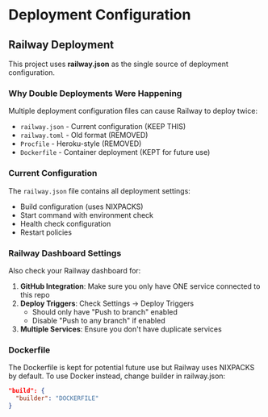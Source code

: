# Deployment Configuration

## Railway Deployment

This project uses **railway.json** as the single source of deployment configuration.

### Why Double Deployments Were Happening

Multiple deployment configuration files can cause Railway to deploy twice:
- `railway.json` - Current configuration (KEEP THIS)
- `railway.toml` - Old format (REMOVED)
- `Procfile` - Heroku-style (REMOVED)
- `Dockerfile` - Container deployment (KEPT for future use)

### Current Configuration

The `railway.json` file contains all deployment settings:
- Build configuration (uses NIXPACKS)
- Start command with environment check
- Health check configuration
- Restart policies

### Railway Dashboard Settings

Also check your Railway dashboard for:
1. **GitHub Integration**: Make sure you only have ONE service connected to this repo
2. **Deploy Triggers**: Check Settings → Deploy Triggers
   - Should only have "Push to branch" enabled
   - Disable "Push to any branch" if enabled
3. **Multiple Services**: Ensure you don't have duplicate services

### Dockerfile

The Dockerfile is kept for potential future use but Railway uses NIXPACKS by default.
To use Docker instead, change builder in railway.json:
```json
"build": {
  "builder": "DOCKERFILE"
}
```